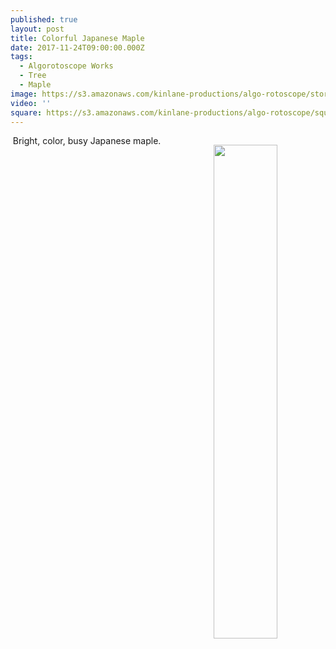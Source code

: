 ```yaml
---
published: true
layout: post
title: Colorful Japanese Maple
date: 2017-11-24T09:00:00.000Z
tags:
  - Algorotoscope Works
  - Tree
  - Maple
image: https://s3.amazonaws.com/kinlane-productions/algo-rotoscope/stories-new/45_78_800_500_0_max_0_1_-5.jpg
video: ''
square: https://s3.amazonaws.com/kinlane-productions/algo-rotoscope/square/45_78_800_500_0_max_0_1_-5_square.jpg
---
```

<p align="center"><img src="{{ page.image }}" width="45%" align="right" style="padding: 15px;" /></p>
<center>Bright, color, busy Japanese maple.</center>

